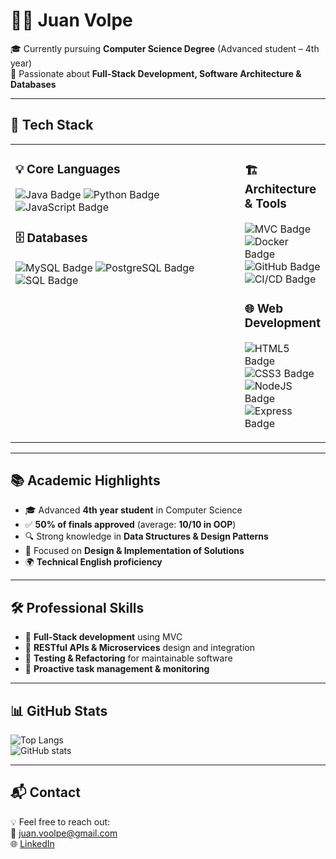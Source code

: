 # 👨‍💻 Juan Volpe  

🎓 Currently pursuing **Computer Science Degree** (Advanced student – 4th year)  
📍 Passionate about **Full-Stack Development, Software Architecture & Databases**  

---

## 🚀 Tech Stack

<table width="100%">
<tr>
<td width="100%" valign="top">

### 💡 Core Languages
![Java Badge](https://img.shields.io/badge/Java-ED8B00?style=for-the-badge&logo=java&logoColor=white)
![Python Badge](https://img.shields.io/badge/Python-3776AB?style=for-the-badge&logo=python&logoColor=white)
![JavaScript Badge](https://img.shields.io/badge/JavaScript-F7DF1E?style=for-the-badge&logo=javascript&logoColor=black)

### 🗄️ Databases
![MySQL Badge](https://img.shields.io/badge/MySQL-005C84?style=for-the-badge&logo=mysql&logoColor=white)
![PostgreSQL Badge](https://img.shields.io/badge/PostgreSQL-316192?style=for-the-badge&logo=postgresql&logoColor=white)
![SQL Badge](https://img.shields.io/badge/SQL-4479A1?style=for-the-badge&logo=database&logoColor=white)

</td>
<td width="100%" valign="top">

### 🏗️ Architecture & Tools
![MVC Badge](https://img.shields.io/badge/MVC-6DB33F?style=for-the-badge&logoColor=white)
![Docker Badge](https://img.shields.io/badge/Docker-2496ED?style=for-the-badge&logo=docker&logoColor=white)
![GitHub Badge](https://img.shields.io/badge/GitHub-181717?style=for-the-badge&logo=github&logoColor=white)
![CI/CD Badge](https://img.shields.io/badge/CI%2FCD-000000?style=for-the-badge&logo=gitlab&logoColor=orange)

### 🌐 Web Development
![HTML5 Badge](https://img.shields.io/badge/HTML5-E34F26?style=for-the-badge&logo=html5&logoColor=white)
![CSS3 Badge](https://img.shields.io/badge/CSS3-1572B6?style=for-the-badge&logo=css3&logoColor=white)
![NodeJS Badge](https://img.shields.io/badge/Node.js-43853D?style=for-the-badge&logo=node.js&logoColor=white)
![Express Badge](https://img.shields.io/badge/Express.js-404D59?style=for-the-badge)

</td>
</tr>
</table>

---

## 📚 Academic Highlights
- 🎓 Advanced **4th year student** in Computer Science  
- ✅ **50% of finals approved** (average: **10/10 in OOP**)  
- 🔍 Strong knowledge in **Data Structures & Design Patterns**  
- 📐 Focused on **Design & Implementation of Solutions**  
- 🌍 **Technical English proficiency**  

---

## 🛠️ Professional Skills
- 🔹 **Full-Stack development** using MVC  
- 🔹 **RESTful APIs & Microservices** design and integration  
- 🔹 **Testing & Refactoring** for maintainable software  
- 🔹 **Proactive task management & monitoring**  

---

## 📊 GitHub Stats

![Top Langs](https://github-readme-stats.vercel.app/api/top-langs/?username=JJuanVolpe&hide_progress=true&theme=tokyonight)  
![GitHub stats](https://github-readme-stats.vercel.app/api?username=JJuanVolpe&show_icons=true&theme=tokyonight)

---

## 📬 Contact

💡 Feel free to reach out:  
📧 [juan.voolpe@gmail.com](mailto:juan.voolpe@gmail.com)  
🌐 [LinkedIn](https://www.linkedin.com/in/juan-volpe-program/)  

